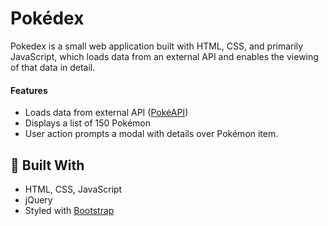 # Pokédex

Pokedex is a small web application built with HTML, CSS, and primarily JavaScript, which loads data from an external API and enables the viewing of that data in detail.

#### Features 

- Loads data from external API ([PokéAPI](https://pokeapi.co/))
- Displays a list of 150 Pokémon
- User action prompts a modal with details over Pokémon item. 

## 🔨 Built With 

- HTML, CSS, JavaScript
- jQuery
- Styled with [Bootstrap](https://getbootstrap.com/)
